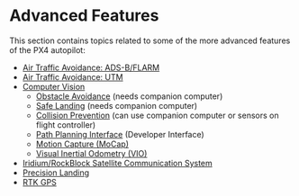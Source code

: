 # Advanced Features

This section contains topics related to some of the more advanced features of the PX4 autopilot:

* [Air Traffic Avoidance: ADS-B/FLARM](../advanced_features/traffic_avoidance_adsb.md)
* [Air Traffic Avoidance: UTM](../advanced_features/traffic_avoidance_utm.md)
* [Computer Vision](../computer_vision/README.md) 
  * [Obstacle Avoidance](../computer_vision/obstacle_avoidance.md) (needs companion computer)
  * [Safe Landing](../computer_vision/safe_landing.md) (needs companion computer)
  * [Collision Prevention](../computer_vision/collision_prevention.md) (can use companion computer or sensors on flight controller)
  * [Path Planning Interface](../computer_vision/path_planning_interface.md) (Developer Interface)
  * [Motion Capture (MoCap)](../computer_vision/motion_capture.md)
  * [Visual Inertial Odometry (VIO)](../computer_vision/visual_inertial_odometry.md)
* [Iridium/RockBlock Satellite Communication System](../advanced_features/satcom_roadblock.md)
* [Precision Landing](../advanced_features/precland.md)
* [RTK GPS](../advanced_features/rtk-gps.md)